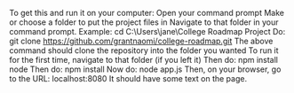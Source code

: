 To get this and run it on your computer:
Open your command prompt
Make or choose a folder to put the project files in
Navigate to that folder in your command prompt. Example: cd C:\Users\jane\College Roadmap Project
Do: git clone https://github.com/grantnaomi/college-roadmap.git
The above command should clone the repository into the folder you wanted
To run it for the first time, navigate to that folder (if you left it)
Then do: npm install node
Then do: npm install
Now do: node app.js
Then, on your browser, go to the URL: localhost:8080
It should have some text on the page.